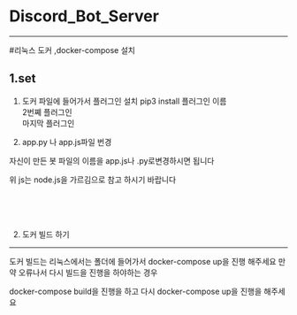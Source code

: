 # Discord_Bot_Server
---

#<a hrae="https://github.com/TeamArray/Discord_Bot_Server/1.sh">리눅스 도커 ,docker-compose 설치</a>

1.set
---
1. 도커 파일에 들어가서 플러그인 설치
pip3 install 플러그인 이름\
              2번쪠 플러그인\
              마지막 플러그인

2. app.py 나 app.js파일 번경

자신이 만든 봇 파일의 이름을 app.js나 .py로변경하시면 됩니다

위 js는 node.js을 가르김으로 참고 하시기 바랍니다

</br>
</br>
</br>


2. 도커 빌드 하기 
---
도커 빌드는 리눅스에서는 폴더에 들어가서 
docker-compose up을 진행 해주세요
만약 오류나서 다시 빌드을 진행을 하야하는 경우

docker-compose build을 진행을 하고 
다시 docker-compose up을 진행을 해주세요
